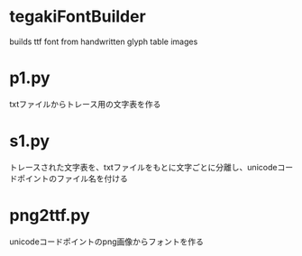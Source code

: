 # tegakiFontBuilder
builds ttf font from handwritten glyph table images  

# p1.py  
txtファイルからトレース用の文字表を作る
# s1.py  
トレースされた文字表を、txtファイルをもとに文字ごとに分離し、unicodeコードポイントのファイル名を付ける
# png2ttf.py  
unicodeコードポイントのpng画像からフォントを作る
